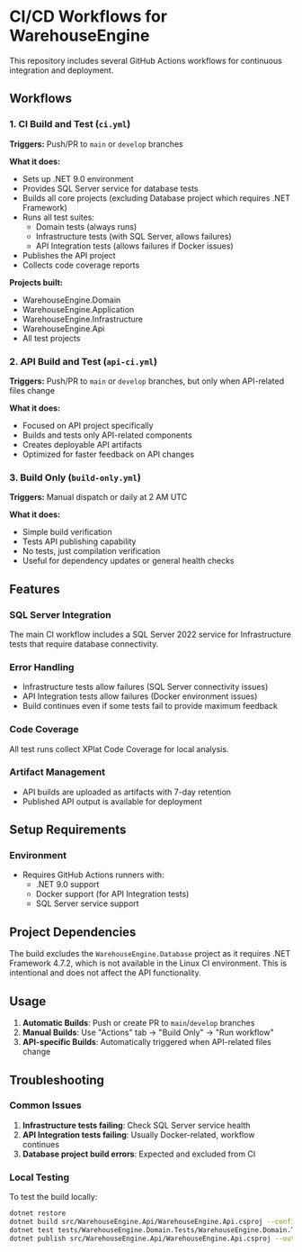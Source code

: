 # CI/CD Workflows for WarehouseEngine

This repository includes several GitHub Actions workflows for continuous integration and deployment.

## Workflows

### 1. CI Build and Test (`ci.yml`)
**Triggers:** Push/PR to `main` or `develop` branches

**What it does:**
- Sets up .NET 9.0 environment
- Provides SQL Server service for database tests
- Builds all core projects (excluding Database project which requires .NET Framework)
- Runs all test suites:
  - Domain tests (always runs)
  - Infrastructure tests (with SQL Server, allows failures)
  - API Integration tests (allows failures if Docker issues)
- Publishes the API project
- Collects code coverage reports

**Projects built:**
- WarehouseEngine.Domain
- WarehouseEngine.Application  
- WarehouseEngine.Infrastructure
- WarehouseEngine.Api
- All test projects

### 2. API Build and Test (`api-ci.yml`)
**Triggers:** Push/PR to `main` or `develop` branches, but only when API-related files change

**What it does:**
- Focused on API project specifically
- Builds and tests only API-related components
- Creates deployable API artifacts
- Optimized for faster feedback on API changes

### 3. Build Only (`build-only.yml`)
**Triggers:** Manual dispatch or daily at 2 AM UTC

**What it does:**
- Simple build verification
- Tests API publishing capability
- No tests, just compilation verification
- Useful for dependency updates or general health checks

## Features

### SQL Server Integration
The main CI workflow includes a SQL Server 2022 service for Infrastructure tests that require database connectivity.

### Error Handling
- Infrastructure tests allow failures (SQL Server connectivity issues)
- API Integration tests allow failures (Docker environment issues)
- Build continues even if some tests fail to provide maximum feedback

### Code Coverage
All test runs collect XPlat Code Coverage for local analysis.

### Artifact Management
- API builds are uploaded as artifacts with 7-day retention
- Published API output is available for deployment

## Setup Requirements

### Environment
- Requires GitHub Actions runners with:
  - .NET 9.0 support
  - Docker support (for API Integration tests)
  - SQL Server service support

## Project Dependencies

The build excludes the `WarehouseEngine.Database` project as it requires .NET Framework 4.7.2, which is not available in the Linux CI environment. This is intentional and does not affect the API functionality.

## Usage

1. **Automatic Builds**: Push or create PR to `main`/`develop` branches
2. **Manual Builds**: Use "Actions" tab → "Build Only" → "Run workflow"
3. **API-specific Builds**: Automatically triggered when API-related files change

## Troubleshooting

### Common Issues
1. **Infrastructure tests failing**: Check SQL Server service health
2. **API Integration tests failing**: Usually Docker-related, workflow continues
3. **Database project build errors**: Expected and excluded from CI

### Local Testing
To test the build locally:
```bash
dotnet restore
dotnet build src/WarehouseEngine.Api/WarehouseEngine.Api.csproj --configuration Release
dotnet test tests/WarehouseEngine.Domain.Tests/WarehouseEngine.Domain.Tests.csproj
dotnet publish src/WarehouseEngine.Api/WarehouseEngine.Api.csproj --output ./dist
```